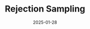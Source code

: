 ---
title: 'Rejection Sampling'
date: 2025-01-28
permalink: /posts/2025/01/2025-01-28-rejection-sampling/
tags:
  - MCMC
  - Introductory
  - Sampling Methods
#   - category2
---
